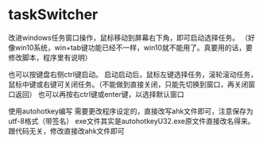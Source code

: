 # taskSwitcher
改进windows任务窗口操作，鼠标移动到屏幕右下角，即可启动选择任务。
（好像win10系统，win+tab键功能已经不一样，win10就不能用了。真要用的话，要修改脚本，程序里有说明）

也可以按键盘右侧ctrl键启动。
启动启动后，鼠标左键选择任务，滚轮滚动任务，鼠标中键或右键可关闭任务。（不能做到直接关闭，只能先切换到窗口，再关闭窗口返回）
也可以再按右ctrl键或enter键，以选择默认窗口

使用autohotkey编写
需要更改程序设定的，直接改写ahk文件即可，注意保存为utf-8格式（带签名）
exe文件其实是autohotkeyU32.exe原文件直接改名得来。跟代码无关，修改直接改ahk文件即可

